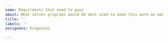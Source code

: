 ```yaml
---
name: Requirments that need to pass
about: What server programs would be most used to make this work on website
title: ''
labels: ''
assignees: Dragonius

---
```



